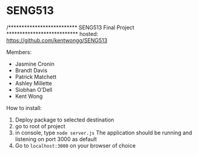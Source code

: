# SENG513
/************************** SENG513 Final Project ***************************
 hosted: https://github.com/kentwongg/SENG513
 
Members:                   
* Jasmine Cronin
* Brandt Davis   
* Patrick Matchett     
* Ashley Millette 
* Siobhan O’Dell
* Kent Wong

How to install:

1) Deploy package to selected destination
2) go to root of project
3) in console, type ```node server.js```
The application should be running and listening
on port 3000 as default
4) Go to ```localhost:3000``` on your browser of choice
